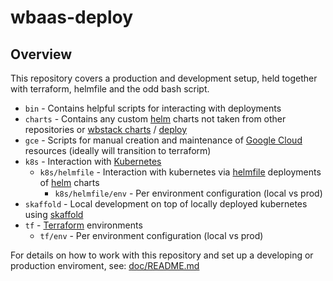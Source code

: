 # wbaas-deploy

## Overview

This repository covers a production and development setup, held together with terraform, helmfile and the odd bash script.

- `bin` - Contains helpful scripts for interacting with deployments
- `charts` - Contains any custom [helm](https://helm.sh/) charts not taken from other repositories or [wbstack charts](https://github.com/wbstack/charts) / [deploy](https://github.com/wbstack/deploy)
- `gce` - Scripts for manual creation and maintenance of [Google Cloud](https://cloud.google.com/) resources (ideally will transition to terraform)
- `k8s` - Interaction with [Kubernetes](https://kubernetes.io/)
    - `k8s/helmfile` - Interaction with kubernetes via [helmfile](https://github.com/roboll/helmfile) deployments of [helm](https://helm.sh/) charts
        - `k8s/helmfile/env` - Per environment configuration (local vs prod)
- `skaffold` - Local development on top of locally deployed kubernetes using [skaffold](https://skaffold.dev/)
- `tf` - [Terraform](https://www.terraform.io/) environments
    - `tf/env` - Per environment configuration (local vs prod)

For details on how to work with this repository and set up a developing or production enviroment, see: [doc/README.md](doc/README.md)